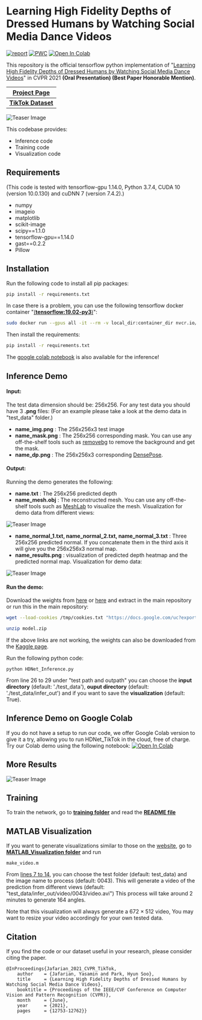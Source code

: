 # Learning High Fidelity Depths of Dressed Humans by Watching Social Media Dance Videos

[![report](https://img.shields.io/badge/arxiv-report-red)](https://arxiv.org/abs/2103.03319)
[![PWC](https://img.shields.io/badge/PWC-report-blue)](https://paperswithcode.com/paper/learning-high-fidelity-depths-of-dressed)
[![Open In Colab](https://colab.research.google.com/assets/colab-badge.svg)](https://colab.research.google.com/drive/1gp0VUaKzF7u16XEIzam_4ZpMvrREK68F)

This repository is the official tensorflow python implementation of "[Learning High Fidelity Depths of Dressed Humans by Watching Social Media Dance Videos](https://arxiv.org/abs/2103.03319)" in CVPR 2021 **(Oral Presentation) (Best Paper Honorable Mention)**.

| [**Project Page**](https://www.yasamin.page/hdnet_tiktok)  | 
| ------------- | 
| [**TikTok Dataset**](https://www.yasamin.page/hdnet_tiktok#h.jr9ifesshn7v) | 


![Teaser Image](https://github.com/yasaminjafarian/HDNet_TikTok/blob/main/figures/TikTok1.gif)

This codebase provides: 
- Inference code          
- Training code           
- Visualization code      

## Requirements
(This code is tested with tensorflow-gpu 1.14.0, Python 3.7.4, CUDA 10 (version 10.0.130) and cuDNN 7 (version 7.4.2).)
- numpy
- imageio
- matplotlib
- scikit-image
- scipy==1.1.0
- tensorflow-gpu==1.14.0
- gast==0.2.2
- Pillow

## Installation

Run the following code to install all pip packages:
```sh
pip install -r requirements.txt 
```
In case there is a problem, you can use the following tensorflow docker container "[(**tensorflow:19.02-py3**)](https://docs.nvidia.com/deeplearning/frameworks/tensorflow-release-notes/running.html)":
```sh
sudo docker run --gpus all -it --rm -v local_dir:container_dir nvcr.io/nvidia/tensorflow:19.02-py3
```
Then install the requirements:
```sh
pip install -r requirements.txt 
```
The [google colab notebook](https://colab.research.google.com/drive/1gp0VUaKzF7u16XEIzam_4ZpMvrREK68F) is also available for the inference!

## Inference Demo

#### Input:
The test data dimension should be: 256x256. For any test data you should have 3 **.png** files: (For an example please take a look at the demo data in "test_data" folder.)
- **name_img.png**  : The 256x256x3 test image 
- **name_mask.png** : The 256x256 corresponding mask. You can use any off-the-shelf tools such as [removebg](https://www.remove.bg/) to remove the background and get the mask. 
- **name_dp.png**   : The 256x256x3 corresponding [DensePose](http://densepose.org/). 

#### Output:
Running the demo generates the following:
- **name.txt**  : The 256x256 predicted depth
- **name_mesh.obj** : The reconstructed mesh. You can use any off-the-shelf tools such as [MeshLab](https://www.meshlab.net/) to visualize the mesh. Visualization for demo data from different views:

![Teaser Image](https://github.com/yasaminjafarian/HDNet_TikTok/blob/main/figures/mesh2.png)
- **name_normal_1.txt, name_normal_2.txt, name_normal_3.txt**   : Three 256x256 predicted normal. If you concatenate them in the third axis it will give you the 256x256x3 normal map.
- **name_results.png**  : visualization of predicted depth heatmap and the predicted normal map. Visualization for demo data:

![Teaser Image](https://github.com/yasaminjafarian/HDNet_TikTok/blob/main/figures/0043_results.png)

#### Run the demo:
Download the weights from [here](https://drive.google.com/file/d/1UOHkmwcWpwt9r11VzOCa_CVamwHVaobV/view?usp=sharing)  or [here](https://drive.google.com/file/d/15UoxKMiVnUWi-Gj9wAtOlV_wAVZlE3Yt/view?usp=sharing) and extract in the main repository or run this in the main repository:
```sh
wget --load-cookies /tmp/cookies.txt "https://docs.google.com/uc?export=download&confirm=$(wget --quiet --save-cookies /tmp/cookies.txt --keep-session-cookies --no-check-certificate 'https://docs.google.com/uc?export=download&id=1UOHkmwcWpwt9r11VzOCa_CVamwHVaobV' -O- | sed -rn 's/.*confirm=([0-9A-Za-z_]+).*/\1\n/p')&id=1UOHkmwcWpwt9r11VzOCa_CVamwHVaobV" -O model.zip && rm -rf /tmp/cookies.txt

unzip model.zip
```
If the above links are not working, the weights can also be downloaded from the [Kaggle page](https://www.kaggle.com/yasaminjafarian/tiktokdataset).

Run the following python code:
```
python HDNet_Inference.py
```
From line 26 to 29 under "test path and outpath" you can choose the **input directory** (default: './test_data'), **ouput directory** (default: './test_data/infer_out') and if you want to save the **visualization** (default: True).

## Inference Demo on Google Colab
If you do not have a setup to run our code, we offer Google Colab version to give it a try, allowing you to run HDNet_TikTok in the cloud, free of charge. Try our Colab demo using the following notebook: 
[![Open In Colab](https://colab.research.google.com/assets/colab-badge.svg)](https://colab.research.google.com/drive/1gp0VUaKzF7u16XEIzam_4ZpMvrREK68F)

## More Results
![Teaser Image](https://github.com/yasaminjafarian/HDNet_TikTok/blob/main/figures/TikTok2.gif)

## Training
To train the network, go to [**training folder**](https://github.com/yasaminjafarian/HDNet_TikTok/tree/main/training) and read the [**README file**](https://github.com/yasaminjafarian/HDNet_TikTok/blob/main/training/README.md)

## MATLAB Visualization
If you want to generate visualizations similar to those on the [website](https://www.yasamin.page/hdnet_tiktok#h.8chqn9lk871f), go to [**MATLAB_Visualization folder**](https://github.com/yasaminjafarian/HDNet_TikTok/tree/main/MATLAB_Visualization) and run
```
make_video.m
```
From [lines 7 to 14](https://github.com/yasaminjafarian/HDNet_TikTok/blob/main/MATLAB_Visualization/make_video.m#L7), you can choose the test folder (default: test_data) and the image name to process (default: 0043). This will generate a video of the prediction from different views (default: "test_data/infer_out/video/0043/video.avi") This process will take around 2 minutes to generate 164 angles. 

Note that this visualization will always generate a 672 × 512 video, You may want to resize your video accordingly for your own tested data.

## Citation
If you find the code or our dataset useful in your research, please consider citing the paper.

```
@InProceedings{Jafarian_2021_CVPR_TikTok,
    author    = {Jafarian, Yasamin and Park, Hyun Soo},
    title     = {Learning High Fidelity Depths of Dressed Humans by Watching Social Media Dance Videos},
    booktitle = {Proceedings of the IEEE/CVF Conference on Computer Vision and Pattern Recognition (CVPR)},
    month     = {June},
    year      = {2021},
    pages     = {12753-12762}} 
```
